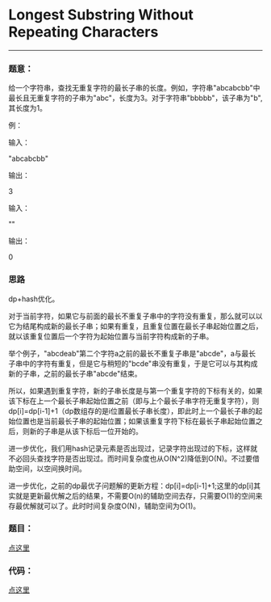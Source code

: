 #	Longest Substring Without Repeating Characters
---

### 题意：
给一个字符串，查找无重复字符的最长子串的长度。例如，字符串"abcabcbb"中最长且无重复字符的子串为"abc"，长度为3。对于字符串"bbbbb"，该子串为"b",其长度为1。


例：

输入：

"abcabcbb"

输出：

3

输入：

""

输出：

0

###	思路
dp+hash优化。

对于当前字符，如果它与前面的最长不重复子串中的字符没有重复，那么就可以以它为结尾构成新的最长子串；如果有重复，且重复位置在最长子串起始位置之后，就以该重复位置后一个字符为起始位置与当前字符构成新的子串。

举个例子，"abcdeab"第二个字符a之前的最长不重复子串是"abcde"，a与最长子串中的字符有重复，但是它与稍短的"bcde"串没有重复，于是它可以与其构成新的子串，之前的最长子串"abcde"结束。

所以，如果遇到重复字符，新的子串长度是与第一个重复字符的下标有关的，如果该下标在上一个最长子串起始位置之前（即与上个最长子串字符无重复字符），则dp[i]=dp[i-1]+1（dp数组存的是i位置最长子串长度），即此时上一个最长子串的起始位置也是当前最长子串的起始位置；如果该重复字符下标在最长子串起始位置之后，则新的子串是从该下标后一位开始的。

进一步优化，我们用hash记录元素是否出现过，记录字符出现过的下标，这样就不必回头查找字符是否出现过。而时间复杂度也从O(N^2)降低到O(N)。不过要借助空间，以空间换时间。

进一步优化，之前的dp最优子问题解的更新方程：dp[i]=dp[i-1]+1;这里的dp[i]其实就是更新最优解之后的结果，不需要O(n)的辅助空间去存，只需要O(1)的空间来存最优解就可以了。此时时间复杂度O(N)，辅助空间为O(1)。



### 题目：
<a href="https://leetcode.com/problems/longest-substring-without-repeating-characters/" target="_blank">点这里</a>

### 代码：
<a href="./Longest_Substring_Without_Repeating_Characters.cpp">点这里</a>
